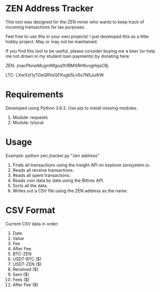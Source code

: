 # ZEN Address Tracker

This tool was designed for the ZEN miner who wants to keep track of incoming transactions for tax purposes.

Feel free to use this in your own projects! I just developed this as a little hobby project. May or may not be maintained.

If you find this tool to be useful, please consider buying me a beer (or help me not drown in my student loan payments) by donating here:


ZEN: znacPknwMcgmNfgoq1h1BMXRH6vxgHqsCBj

LTC: LXwXzt1yTGeQRVsQFKxgb5Ln5s7N5JuiKW

# Requirements
Developed using Python 3.6.2. Use pip to install missing modules.

1. Module: requests
2. Module: tzlocal

# Usage
Example: python zen_tracker.py "zen address"

1. Finds all transactions using the Insight API on explorer.zensystem.io.
2. Reads all receive transactions.
3. Reads all spent transactions.
4. Reads coin data by date using the Bittrex API.
5. Sorts all the data.
6. Writes out a CSV file using the ZEN address as the name.

# CSV Format
Current CSV data in order:
1. Date
2. Value
3. Fee
4. After Fee
5. BTC-ZEN
6. USDT-BTC ($)
7. USDT-ZEN ($)
8. Received ($)
9. Sent ($)
10. Fees ($)
11. After Fee ($)
